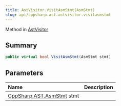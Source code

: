 ```yaml
---
title: AstVisitor.VisitAsmStmt(AsmStmt)
slug: api/cppsharp.ast.astvisitor.visitasmstmt
---
```

Method in [AstVisitor](/api/cppsharp/ast/astvisitor)

## Summary



```csharp
public virtual bool VisitAsmStmt(AsmStmt stmt)
```

## Parameters

|Name|Description|
|:---|:---|
|[CppSharp.AST.AsmStmt](/api/cppsharp/ast/asmstmt) stmt||

